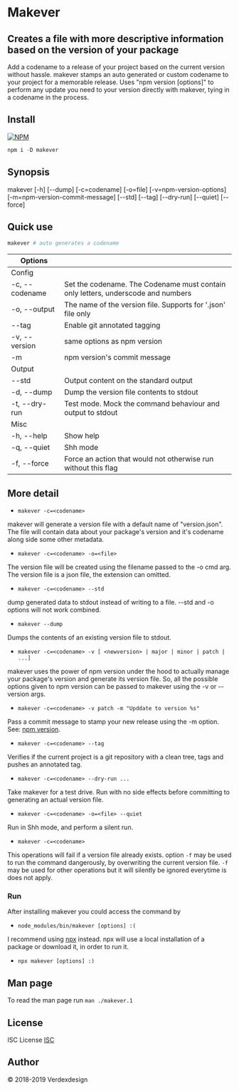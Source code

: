 # Makever

## Creates a file with more descriptive information based on the version of your package

Add a codename to a release of your project based on the current version without hassle.
makever stamps an auto generated or custom codename to your project for a memorable release.
Uses "npm version [options]" to perform any update you need to your version directly with makever, tying in a codename in the process.

## Install

[![NPM](https://nodei.co/npm/makever.png)](https://nodei.co/npm/makever/)

```js
npm i -D makever
```

## Synopsis

makever [-h] [--dump] [-c=codename] [-o=file] [-v=npm-version-options] [-m=npm-version-commit-message] [--std] [--tag] [--dry-run] [--quiet] [--force]

## Quick use

```bash
makever # auto generates a codename
```

|Options||
|--|--|
| Config | |
| -c, --codename   | Set the codename. The Codename must contain only letters, underscode and numbers |
| -o, --output | The name of the version file. Supports for '.json' file only |
| --tag | Enable git annotated tagging |
| -v, --version | same options as npm version |
| -m | npm version's commit message |
| Output | |
| --std | Output content on the standard output |
| -d, --dump | Dump the version file contents to stdout |
| -t, --dry-run | Test mode. Mock the command behaviour and output to stdout |
| Misc | |
| -h, --help | Show help |
| -q, --quiet | Shh mode |
| -f, --force | Force an action that would not otherwise run without this flag |

## More detail

* ```makever -c=<codename>```

makever will generate a version file with a default name of "version.json".
The file will contain data about your package's version and it's codename along side some other metadata.

* ```makever -c=<codename> -o=<file>```

The version file will be created using the filename passed to the -o cmd arg. The version file is a json file, the extension can omitted.

* ```makever -c=<codename> --std```

dump generated data to stdout instead of writing to a file. --std and -o options will not work combined.

* ```makever --dump```

Dumps the contents of an existing version file to stdout.

* ```makever -c=<codename> -v [ <newversion> | major | minor | patch | ...]```

makever uses the power of npm version under the hood to actually manage your package's version and generate its version file. So, all the possible options given to npm version can be passed to makever using the \-v or \-\-version args.

* ```makever -c=<codename> -v patch -m "Upddate to version %s"```

Pass a commit message to stamp your new release using the -m option. See: [npm version](https://docs.npmjs.com/cli/version).

* ```makever -c=<codename> --tag```

Verifies if the current project is a git repository with a clean tree, tags and pushes an annotated tag.

* ```makever -c=<codename> --dry-run ...```

Take makever for a test drive. Run with no side effects before committing to generating an actual version file.

* ```makever -c=<codename> -o=<file> --quiet```

Run in Shh mode, and perform a silent run.

* ```makever -c=<codename>```

This operations will fail if a version file already exists. option ```-f``` may be used to run the command dangerously, by overwriting the current version file. ```-f``` may be used for other operations but it will silently be ignored everytime is does not apply.

### Run

After installing makever you could access the command by

* ```node_modules/bin/makever [options] :(```

I recommend using [npx](https://www.npmjs.com/package/npx) instead. npx will use a local installation of a package or download it, in order to run it.

* ```npx makever [options] :)```

## Man page

To read the man page run ```man ./makever.1```

## License

ISC License [ISC](https://opensource.org/licenses/ISC)

## Author

&copy; 2018-2019 Verdexdesign

